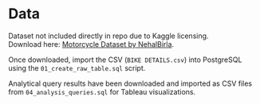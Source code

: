 # Data

Dataset not included directly in repo due to Kaggle licensing.  
Download here: [Motorcycle Dataset by NehalBirla](https://www.kaggle.com/datasets/nehalbirla/motorcycle-dataset).  

Once downloaded, import the CSV (`BIKE DETAILS.csv`) into PostgreSQL using the `01_create_raw_table.sql` script.

Analytical query results have been downloaded and imported as CSV files from `04_analysis_queries.sql` for Tableau visualizations.
